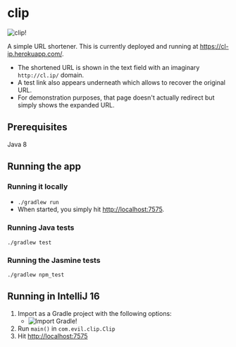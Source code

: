 # clip
![clip!](http://findicons.com/files/icons/196/office_tools/128/clip.png)

A simple URL shortener. This is currently deployed and running at https://cl-ip.herokuapp.com/.

* The shortened URL is shown in the text field with an imaginary `http://cl.ip/` domain.
* A test link also appears underneath which allows to recover the original URL. 
* For demonstration purposes, that page doesn't actually redirect but simply shows the expanded URL. 

## Prerequisites
Java 8

## Running the app

### Running it locally
* `./gradlew run`
* When started, you simply hit [http://localhost:7575](http://localhost:7575).

### Running Java tests
`./gradlew test`

### Running the Jasmine tests
`./gradlew npm_test`

## Running in IntelliJ 16
1. Import as a Gradle project with the following options:
   * ![Import Gradle!](http://i.imgur.com/sIblijN.png)
2. Run `main()` in `com.evil.clip.Clip`
3. Hit [http://localhost:7575](http://localhost:7575)
